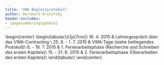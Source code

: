 ```yaml
---
title: 'VWA Begleitprotokoll'
author: Bernhard Kralofsky
header-includes:
- \pagenumbering{gobble}
---
```

\begin{center}
\begin{tabular}{r|p{7cm}}
16. 4. 2015 & Lehrergespräch über das VWA-Contracting \\
25. 6. - 1. 7. 2015 & VWA-Tage (siehe beiliegendes Protokoll)\\
6. - 19. 7. 2015 & 1. Ferienarbeitsphase (Recherche und Schreiben des ersten Kapitels)\\
15. - 21. 8. 2015 & 2. Ferienarbeitsphase (Überarbeiten des ersten Kapitels)\\
\end{tabular}
\end{center}
